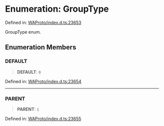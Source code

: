 # Enumeration: GroupType

Defined in: [WAProto/index.d.ts:23653](https://github.com/Fokusdotid/bail/blob/8a30cf93a8ac726f06d1ad6578695812a8253e53/WAProto/index.d.ts#L23653)

GroupType enum.

## Enumeration Members

### DEFAULT

> **DEFAULT**: `0`

Defined in: [WAProto/index.d.ts:23654](https://github.com/Fokusdotid/bail/blob/8a30cf93a8ac726f06d1ad6578695812a8253e53/WAProto/index.d.ts#L23654)

***

### PARENT

> **PARENT**: `1`

Defined in: [WAProto/index.d.ts:23655](https://github.com/Fokusdotid/bail/blob/8a30cf93a8ac726f06d1ad6578695812a8253e53/WAProto/index.d.ts#L23655)

